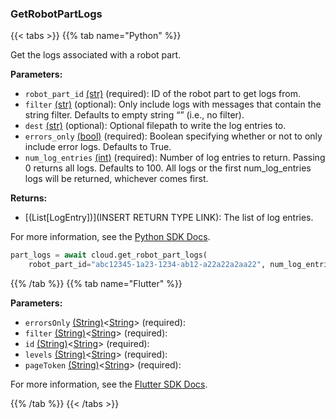 ### GetRobotPartLogs

{{< tabs >}}
{{% tab name="Python" %}}

Get the logs associated with a robot part.

**Parameters:**

- `robot_part_id` [(str)](https://docs.python.org/3/library/stdtypes.html#text-sequence-type-str) (required): ID of the robot part to get logs from.
- `filter` [(str)](<INSERT PARAM TYPE LINK>) (optional): Only include logs with messages that contain the string filter. Defaults to empty string “” (i.e., no filter).
- `dest` [(str)](<INSERT PARAM TYPE LINK>) (optional): Optional filepath to write the log entries to.
- `errors_only` [(bool)](https://docs.python.org/3/library/stdtypes.html#boolean-type-bool) (required): Boolean specifying whether or not to only include error logs. Defaults to True.
- `num_log_entries` [(int)](https://docs.python.org/3/library/stdtypes.html#numeric-types-int-float-complex) (required): Number of log entries to return. Passing 0 returns all logs. Defaults to 100. All logs or the first num_log_entries logs will be returned, whichever comes first.


**Returns:**

- [(List[LogEntry])](INSERT RETURN TYPE LINK): The list of log entries.

For more information, see the [Python SDK Docs](https://python.viam.dev/autoapi/viam/app/app_client/index.html#viam.app.app_client.AppClient.get_robot_part_logs).

``` python {class="line-numbers linkable-line-numbers"}
part_logs = await cloud.get_robot_part_logs(
    robot_part_id="abc12345-1a23-1234-ab12-a22a22a2aa22", num_log_entries=20)

```

{{% /tab %}}
{{% tab name="Flutter" %}}

**Parameters:**

- `errorsOnly` [(String)](https://api.flutter.dev/flutter/dart-core/String-class.html)<[String](https://api.flutter.dev/flutter/dart-core/String-class.html)> (required):
- `filter` [(String)](https://api.flutter.dev/flutter/dart-core/String-class.html)<[String](https://api.flutter.dev/flutter/dart-core/String-class.html)> (required):
- `id` [(String)](https://api.flutter.dev/flutter/dart-core/String-class.html)<[String](https://api.flutter.dev/flutter/dart-core/String-class.html)> (required):
- `levels` [(String)](https://api.flutter.dev/flutter/dart-core/String-class.html)<[String](https://api.flutter.dev/flutter/dart-core/String-class.html)> (required):
- `pageToken` [(String)](https://api.flutter.dev/flutter/dart-core/String-class.html)<[String](https://api.flutter.dev/flutter/dart-core/String-class.html)> (required):


For more information, see the [Flutter SDK Docs](https://flutter.viam.dev/viam_protos.app.app/AppServiceClient/getRobotPartLogs.html).

{{% /tab %}}
{{< /tabs >}}

